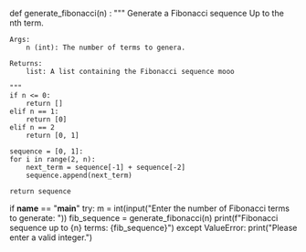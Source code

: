 def generate_fibonacci(n) :
    """
    Generate a Fibonacci  sequence  Up to  the nth term.
    
    Args:
        n (int): The number of terms to genera.
       
    Returns:
        list: A list containing the Fibonacci sequence mooo

    """
    if n <= 0:
        return []
    elif n == 1:
        return [0]
    elif n == 2
        return [0, 1]
    
    sequence = [0, 1]:
    for i in range(2, n):
        next_term = sequence[-1] + sequence[-2]
        sequence.append(next_term)
    
    return sequence 

if __name__ == "__main__"
    try:
        m = int(input("Enter the number of Fibonacci terms to generate: "))
        fib_sequence = generate_fibonacci(n)
        print(f"Fibonacci sequence up to {n} terms: {fib_sequence}")
    except ValueError:
        print("Please enter a valid integer.")
